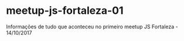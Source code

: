 # meetup-js-fortaleza-01
Informações de tudo que aconteceu no primeiro meetup JS Fortaleza - 14/10/2017
